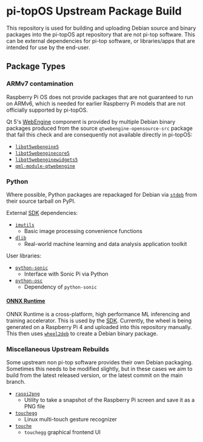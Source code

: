 # pi-topOS Upstream Package Build

This repository is used for building and uploading Debian source and binary packages into the pi-topOS apt repository that are not pi-top software. This can be external dependencies for pi-top software, or libraries/apps that are intended for use by the end-user.

## Package Types

### ARMv7 contamination

Raspberry Pi OS does not provide packages that are not guaranteed to run on ARMv6, which is needed for earlier Raspberry Pi models that are not officially supported by pi-topOS.

Qt 5's [WebEngine](https://doc.qt.io/qt-5/qtwebengine-overview.html) component is provided by multiple Debian binary packages produced from the source `qtwebengine-opensource-src` package that fail this check and are consequently not available directly in pi-topOS:

* [`libqt5webengine5`](https://packages.debian.org/stable/libqt5webengine5)
* [`libqt5webenginecore5`](https://packages.debian.org/stable/libqt5webenginecore5)
* [`libqt5webenginewidgets5`](https://packages.debian.org/stable/libqt5webenginewidgets5)
* [`qml-module-qtwebengine`](https://packages.debian.org/stable/qml-module-qtwebengine)

### Python

Where possible, Python packages are repackaged for Debian via [`stdeb`](https://github.com/astraw/stdeb) from their source tarball on PyPI.


External [SDK](https://github.com/pi-top/pi-top-Python-SDK) dependencies:
* [`imutils`](https://pypi.org/project/imutils)
    * Basic image processing convenience functions
* [`dlib`](https://pypi.org/project/dlib)
    * Real-world machine learning and data analysis application toolkit

User libraries:
* [`python-sonic`](https://pypi.org/project/python-sonic)
    * Interface with Sonic Pi via Python
* [`python-osc`](https://pypi.org/project/python-osc)
    * Dependency of `python-sonic`

#### [ONNX Runtime](https://github.com/microsoft/onnxruntime)

ONNX Runtime is a cross-platform, high performance ML inferencing and training accelerator. This is used by the [SDK](https://github.com/pi-top/pi-top-Python-SDK). Currently, the wheel is being generated on a Raspberry Pi 4 and uploaded into this repository manually. This then uses [`wheel2deb`](https://github.com/upciti/wheel2deb) to create a Debian binary package.

### Miscellaneous Upstream Rebuilds

Some upstream non pi-top software provides their own Debian packaging. Sometimes this needs to be modified slightly, but in these cases we aim to build from the latest released version, or the latest commit on the main branch.

* [`raspi2png`](https://github.com/AndrewFromMelbourne/raspi2png)
    * Utility to take a snapshot of the Raspberry Pi screen and save it as a PNG file
* [`touchegg`](https://github.com/JoseExposito/touchegg)
    * Linux multi-touch gesture recognizer
* [`touche`](https://github.com/JoseExposito/touche)
    * `touchegg` graphical frontend UI
